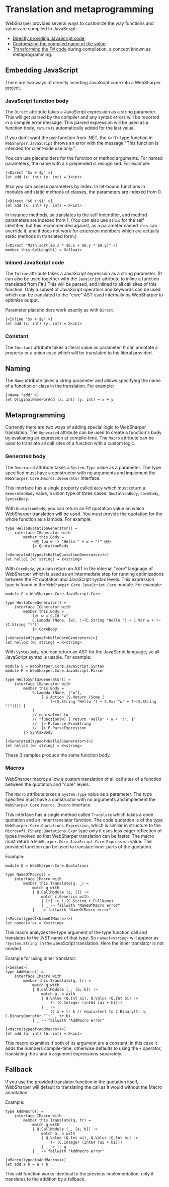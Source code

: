 # Translation and metaprogramming

WebSharper provides several ways to customize the way functions and
values are compiled to JavaScript:

* [Directly providing JavaScript code](#javascript);
* [Customizing the compiled name of the value](#name);
* [Transforming the F# code](#meta) during compilation, a concept
  known as metaprogramming.

<a name="javascript"></a>
## Embedding JavaScript

There are two ways of directly inserting JavaScipt code into a WebSharper project.

### JavaScript function body

The `Direct` attribute takes a JavaScript expression as a string parameter.
This will get parsed by the compiler and any syntax errors will be reported in a
compile error message.
This parsed expression will be used as a function body, `return` is automatically
added for the last value.

If you don't want the use function from .NET, the `X<'T>` type function in
`WebSharper.JavaScript` throws an error with the message
"This function is intended for client-side use only.".

You can use placeholders for the function or method arguments.
For named parameters, the name with a `$` prepended is recognised.
For example:

    [<Direct "$x + $y" >]
    let add (x: int) (y: int) = X<int>

Also you can access parameters by index.
In let-bound functions in modules and static methods of classes, the parameters
are indexed from 0.

    [<Direct "$0 + $1" >]
    let add (x: int) (y: int) = X<int>
    
In instance methods, `$0` translates to the self indentifier, and method parameters
are indexed from 1.
(You can also use `$this` for the self identifier, but this recommended against, as
a parameter named `this` can override it, and it does not work for extension members
which are actually static methods in translated form.)

    [<Direct "Math.sqrt($0.x * $0.x + $0.y * $0.y)" >]
    member this.GetLength() = X<float>

### Inlined JavaScript code

The `Inline` attribute  takes a JavaScript expression as a string parameter.
(It can also be used together with the `JavaScript` attribute to inline a function
translated from F#.)
This will be parsed, and inlined to all call sites of this function.
Only a subset of JavaScript operators and keywords can be used which can be translated
to the "core" AST used internally by WebSharper to optimize output.

Parameter placeholders work exactly as with `Direct`. 

    [<Inline "$x + $y" >]
    let add (x: int) (y: int) = X<int>

### Constant

The `Constant` attribute takes a literal value as parameter.
It can annotate a property or a union case which will be translated to the literal provided.

<a name="name"></a>
## Naming

The `Name` attribute takes a string parameter and allows specifying
the name of a function or class in the translation.
For example:

    [<Name "add" >]
    let OriginalNameForAdd (x: int) (y: int) = x + y

<a name="meta"></a>
## Metaprogramming

Currently there are two ways of adding special logic to WebSharper translation.
The `Generated` attribute can be used to create a function's body by evaluating
an expression at compile-time.
The `Macro` attribute can be used to translate all call sites of a function with
a custom logic.

### Generated body

The `Generated` attribute takes a `System.Type` value as a parameter.
The type specified must have a constructor with no arguments and implement the
`WebSharper.Core.Macros.IGenerator` interface.

This interface has a single property called `Body` which must return a
`GeneratedBody` value, a union type of three cases: `QuotationBody`,
`CoreBody`, `SyntaxBody`.

With `QuotationBody`, you can return an F# quotation value on which WebSharper translation
will be used.
You must provide the quotation for the whole function as a lambda.
For example:

    type HelloQuotationGenerator() =
        interface IGenerator with
            member this.Body =
                <@@ fun w -> "Hello " + w + "!" @@>
                |> QuotationBody

    [<Generated(typeof<HelloQuotationGenerator>)>]
    let hello1 (w: string) = X<string>

With `CoreBody`, you can return an AST in the internal "core" language of WebSharper
which is used as an intermediate step for running optimizations between the F# quotation
and JavaScript syntax levels.
This expression type is found in the `WebSharper.Core.JavaScript.Core` module.
For example:

    module C = WebSharper.Core.JavaScript.Core

    type HelloCoreGenerator() =
        interface IGenerator with
            member this.Body =
                let w = C.Id "w"
                C.Lambda (None, [w], !~(C.String "Hello ") + C.Var w + !~(C.String "!"))
                |> CoreBody

    [<Generated(typeof<HelloCoreGenerator>)>]
    let hello2 (w: string) = X<string>

With `SyntaxBody`, you can return an AST for the JavaScript language, so all JavaScript
syntax is usable.
For example:

    module S = WebSharper.Core.JavaScript.Syntax
    module P = WebSharper.Core.JavaScript.Parser

    type HelloSyntaxGenerator() =
        interface IGenerator with
            member this.Body =
                S.Lambda (None, ["w"], 
                    [ S.Action (S.Return (Some (
                        !~(S.String "Hello ") + S.Var "w" + !~(S.String "!")))) ]
                )
                // equivalent to
                // "function(w) { return 'Hello' + w + '!'; }"
                //  |> P.Source.FromString 
                //  |> P.ParseExpression
            |> SyntaxBody

    [<Generated(typeof<HelloJSGenerator>)>]
    let hello3 (w: string) = X<string>

These 3 samples produce the same function body.

### Macros

WebSharper macros allow a custom translation of all call sites of a function between the
quotation and "core" levels.

The `Macro` attribute takes a `System.Type` value as a parameter.
The type specified must have a constructor with no arguments and implement the
`WebSharper.Core.Macros.IMacro` interface.

This interface has a single method called `Translate` which takes a code quotation and an
inner translator function.
The code quotation is of the type `WebSharper.Core.Quotations.Expression`, which is
similar in structure to the `Microsoft.FSharp.Quotations.Expr` type only it uses less
eager reflection of types involved so that WebSharper translation can be faster.
The macro must return a `WebSharper.Core.JavaScript.Core.Expression` value.
The provided function can be used to translate inner parts of the quotation.

Example:

    module Q = WebSharper.Core.Quotations

    type NameOfMacro() =
        interface IMacro with
            member this.Translate(q, _) =
                match q with
                | Q.CallModule (c, []) ->
                    match c.Generics with
                    | [t] -> !~(C.String t.FullName) 
                    | _ -> failwith "NameOfMacro error"
                | _ -> failwith "NameOfMacro error"

    [<Macro(typeof<NameOfMacro>)>]
    let nameof<'a> = X<string>

This macro analyzes the type argument of the type function call and translates to
the .NET name of that type.
So `nameof<string>` will appear as `'System.String'` in the JavaScript translation.
Here the inner translator is not needed.

Example for using inner translator:

    [<Sealed>]
    type AddMacro() =
        interface IMacro with
            member this.Translate(q, tr) =
                match q with
                | Q.CallModule (_, [a; b]) ->
                    match a, b with
                    | Q.Value (Q.Int ai), Q.Value (Q.Int bi) ->
                        !~ (C.Integer (int64 (ai + bi)))
                    | _ ->
                        tr a + tr b // equivalent to C.Binary(tr a, C.BinaryOperator.``+``, tr b)
                | _ -> failwith "AddMacro error"

    [<Macro(typeof<AddMacro>)>]
    let add (a: int) (b: int) = X<int>

This macro examines if both of its argument are a constant, in this case it adds 
the numbers compile-time, otherwise defaults to using the `+` operator, translating
the `a` and `b` argument expressions separately.

## Fallback

If you use the provided translator function in the quotation itself,
WebSharper will default to translating the call as it would without the Macro annotation.

Example:

    type AddMacro() =
        interface IMacro with
            member this.Translate(q, tr) =
                match q with
                | Q.CallModule (_, [a; b]) ->
                    match a, b with
                    | Q.Value (Q.Int ai), Q.Value (Q.Int bi) ->
                        !~ (C.Integer (int64 (ai + bi)))
                    | _ -> tr q
                | _ -> failwith "AddMacro error"

    [<Macro(typeof<AddMacro>)>]
    let add a b = a + b 

This `add` function works identical to the previous implementation, only
it translates to the addition by a fallback.